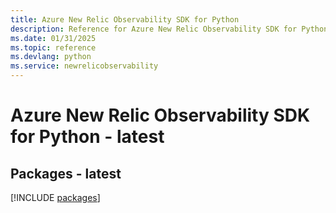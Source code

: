 ```yaml
---
title: Azure New Relic Observability SDK for Python
description: Reference for Azure New Relic Observability SDK for Python
ms.date: 01/31/2025
ms.topic: reference
ms.devlang: python
ms.service: newrelicobservability
---
```

# Azure New Relic Observability SDK for Python - latest
## Packages - latest
[!INCLUDE [packages](new-relic-observability-index.md)]